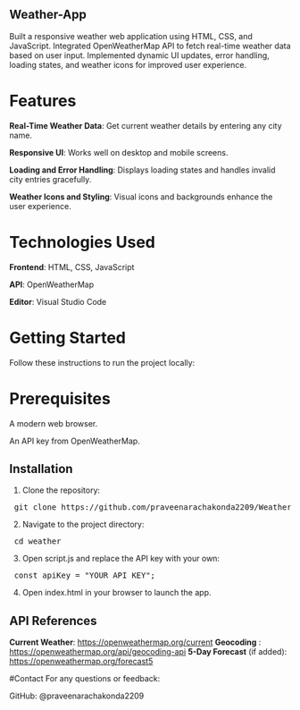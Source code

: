 ## Weather-App
Built a responsive weather web application using HTML, CSS, and JavaScript. Integrated OpenWeatherMap API to fetch real-time weather data based on user input. Implemented dynamic UI updates, error handling, loading states, and weather icons for improved user experience.
# Features
**Real-Time Weather Data**: Get current weather details by entering any city name.

**Responsive UI**: Works well on desktop and mobile screens.

**Loading and Error Handling**: Displays loading states and handles invalid city entries gracefully.

**Weather Icons and Styling**: Visual icons and backgrounds enhance the user experience.

# Technologies Used
**Frontend**: HTML, CSS, JavaScript

**API**: OpenWeatherMap

**Editor**: Visual Studio Code

# Getting Started
Follow these instructions to run the project locally:

# Prerequisites
A modern web browser.

An API key from OpenWeatherMap.

## Installation
1. Clone the repository:
<pre> git clone https://github.com/praveenarachakonda2209/Weather-App.git</pre>
2. Navigate to the project directory:
<pre> cd weather </pre>
3. Open script.js and replace the API key with your own:
<pre> const apiKey = "YOUR_API_KEY";</pre>
4. Open index.html in your browser to launch the app.

## API References
**Current Weather**: https://openweathermap.org/current
**Geocoding** : https://openweathermap.org/api/geocoding-api
**5-Day Forecast** (if added): https://openweathermap.org/forecast5

#Contact
For any questions or feedback:

GitHub: @praveenarachakonda2209
